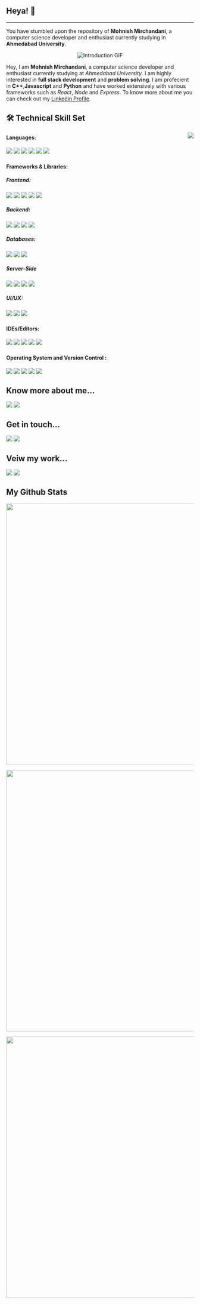 ## Heya! 👋
---

You have stumbled upon the repository of **Mohnish Mirchandani**, a computer science developer and enthusiast currently studying in **Ahmedabad University**.
<p align="center">
<img src="https://media.giphy.com/media/qgQUggAC3Pfv687qPC/giphy.gif" alt="Introduction GIF"/>
</p>


Hey, 
I am **Mohnish Mirchandani**, a computer science developer and enthusiast currently studying at *Ahmedabad University*.
I am highly interested in **full stack development** and **problem solving**. 
I am profecient in **C++**,**Javascript** and **Python** and have worked extensively with various frameworks such as *React*, *Node* and *Express*.
To know more about me you can check out my [Linkedin Profile](https://www.linkedin.com/in/mohnishmirchandani/).

## <h2>🛠️ Technical Skill Set</h2>

<img src="https://github-readme-stats.vercel.app/api/top-langs?username=mirchandani-mohnish&show_icons=true&locale=en&layout=compact&hide_border=true&theme=radical" align="right" />

### <h4>Languages:</h4>
<p float="left">
<img src="https://img.shields.io/badge/c++%20-%2300599C.svg?&style=for-the-badge&logo=c%2B%2B&ogoColor=white"/>
<img src="https://img.shields.io/badge/javascript%20-%23323330.svg?&style=for-the-badge&logo=javascript&logoColor=%23F7DF1E"/>
<img src="https://img.shields.io/badge/html5%20-%23E34F26.svg?&style=for-the-badge&logo=html5&logoColor=white"/>
<img src="https://img.shields.io/badge/css3%20-%231572B6.svg?&style=for-the-badge&logo=css3&logoColor=white"/>
<img src="https://img.shields.io/badge/python%20-%2314354C.svg?&style=for-the-badge&logo=python&logoColor=white"/>
<img src="https://img.shields.io/badge/LaTeX-47A141?style=for-the-badge&logo=LaTeX&logoColor=white" />
</p>


### <h4>Frameworks & Libraries:</h4> 
#### <h5> Frontend: </h5>
<p float="left">
<img src="https://img.shields.io/badge/React-20232A?style=for-the-badge&logo=react&logoColor=61DAFB" />
<img src="https://img.shields.io/badge/React_Router-CA4245?style=for-the-badge&logo=react-router&logoColor=white" />
<img src="https://img.shields.io/badge/Redux-593D88?style=for-the-badge&logo=redux&logoColor=white" />
<img src="https://img.shields.io/badge/Bootstrap-563D7C?style=for-the-badge&logo=bootstrap&logoColor=white" />
<img src="https://img.shields.io/badge/Tailwind_CSS-38B2AC?style=for-the-badge&logo=tailwind-css&logoColor=white" />
</p>



#### <h5> Backend: </h5>
<p float="left">
<img src="https://img.shields.io/badge/node.js%20-%2343853D.svg?&style=for-the-badge&logo=node.js&logoColor=white" />
<img src="https://img.shields.io/badge/Express.js-000000?style=for-the-badge&logo=express&logoColor=white" />
<img src="https://img.shields.io/badge/Django-092E20?style=for-the-badge&logo=django&logoColor=green" />
<img src="https://img.shields.io/badge/Flask-000000?style=for-the-badge&logo=flask&logoColor=white" />
</p>
 
#### <h5> Databases: </h5>
<p float="left">
<img src="https://img.shields.io/badge/MongoDB-4EA94B?style=for-the-badge&logo=mongodb&logoColor=white" />
<img src="https://img.shields.io/badge/Supabase-181818?style=for-the-badge&logo=supabase&logoColor=white" />
<img src="https://img.shields.io/badge/PostgreSQL-316192?style=for-the-badge&logo=postgresql&logoColor=white" /> 
</p>


#### <h5> Server-Side </h5>
<p float="left">
<img src="https://img.shields.io/badge/Nginx-009639?style=for-the-badge&logo=nginx&logoColor=white" />
<img src="https://img.shields.io/badge/Digital_Ocean-0080FF?style=for-the-badge&logo=DigitalOcean&logoColor=white" />
<img src="https://img.shields.io/badge/Heroku-430098?style=for-the-badge&logo=heroku&logoColor=white" /> 
<img src="https://img.shields.io/badge/Netlify-00C7B7?style=for-the-badge&logo=netlify&logoColor=white" /> 
</p>


#### <h5> UI/UX: </h5>
<p float="left">
<img src="https://img.shields.io/badge/Sass-CC6699?style=for-the-badge&logo=sass&logoColor=white" />
<img src="https://img.shields.io/badge/Figma-F24E1E?style=for-the-badge&logo=figma&logoColor=white" />
<img src="https://img.shields.io/badge/Canva-%2300C4CC.svg?&style=for-the-badge&logo=Canva&logoColor=white" />
</p>


### <h4>IDEs/Editors:</h4> 
<p float="left">
<img src="https://img.shields.io/badge/Visual_Studio_Code-0078D4?style=for-the-badge&logo=visual%20studio%20code&logoColor=white" />
<img src="https://img.shields.io/badge/Atom-66595C?style=for-the-badge&logo=Atom&logoColor=white" />
<img src="https://img.shields.io/badge/VIM-%2311AB00.svg?&style=for-the-badge&logo=vim&logoColor=white" />
<img src="https://img.shields.io/badge/Gitpod-000000?style=for-the-badge&logo=gitpod&logoColor=#FFAE33" />
<img src="https://img.shields.io/badge/Colab-F9AB00?style=for-the-badge&logo=googlecolab&color=525252" />
</p>

### <h4>Operating System and Version Control :</h4> 
<p float="left">
<img src="https://img.shields.io/badge/Ubuntu-E95420?style=for-the-badge&logo=ubuntu&logoColor=white" />
<img src="https://img.shields.io/badge/Windows-0078D6?style=for-the-badge&logo=windows&logoColor=white" />
<img src="https://img.shields.io/badge/Android-3DDC84?style=for-the-badge&logo=android&logoColor=white" />
 <img src="https://img.shields.io/badge/GitHub-100000?style=for-the-badge&logo=github&logoColor=white" />
<img src='https://camo.githubusercontent.com/ec0d32e85caf4723d5182a75338c89f85a2c3679aed0c46c9ee9fd1c8dc2a316/68747470733a2f2f696d672e736869656c64732e696f2f62616467652f6769742d2532334630353033332e7376673f7374796c653d666f722d7468652d6261646765266c6f676f3d676974266c6f676f436f6c6f723d7768697465'/>
</p>


## Know more about me...
<a href="https://github.com/mirchandani-mohnish"><img src="https://img.shields.io/badge/github-%23121011.svg?style=for-the-badge&logo=github&logoColor=white"/></a>
<a href="https://www.linkedin.com/in/mohnishmirchandani"><img src="https://img.shields.io/badge/linkedin-%230077B5.svg?style=for-the-badge&logo=linkedin&logoColor=white"/></a>


## Get in touch...
<a href="mailto:mirchandani.mohnish03@gmail.com"><img src="https://img.shields.io/badge/Gmail-D14836?style=for-the-badge&logo=gmail&logoColor=white"/></a>
<a href="https://www.linkedin.com/in/mohnishmirchandani"><img src="https://img.shields.io/badge/linkedin-%230077B5.svg?style=for-the-badge&logo=linkedin&logoColor=white"/></a>

## Veiw my work...
<a href="https://github.com/mirchandani-mohnish"><img src="https://img.shields.io/badge/github-%23121011.svg?style=for-the-badge&logo=github&logoColor=white"/></a>
<a href="https://auth.geeksforgeeks.org/user/mirchandanimohnish03/articles"><img src="https://img.shields.io/badge/GeeksforGeeks-298D46?style=for-the-badge&logo=geeksforgeeks&logoColor=white"/></a>

## My Github Stats

<p align="center">
  <img src="https://github-profile-summary-cards.vercel.app/api/cards/profile-details?username=mirchandani-mohnish&theme=github_dark" width="700"/>
</p>

<p align="center">
  <img src="https://github-profile-trophy.vercel.app/?username=mirchandani-mohnish&margin-w=5&theme=radical" width="700"/>
</p>

<p align="center">
  <img src="https://github-readme-stats.vercel.app/api?username=mirchandani-mohnish&hide_border=true&count_private=true&show_icons=true&theme=radical" width="700"/>
</p>









<!--
**mirchandani-mohnish/mirchandani-mohnish** is a ✨ _special_ ✨ repository because its `README.md` (this file) appears on your GitHub profile.

Here are some ideas to get you started:

- 🔭 I’m currently working on ...
- 🌱 I’m currently learning ...
- 👯 I’m looking to collaborate on ...
- 🤔 I’m looking for help with ...
- 💬 Ask me about ...
- 📫 How to reach me: ...
- 😄 Pronouns: ...
- ⚡ Fun fact: ...
-->
